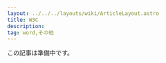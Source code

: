 ```yaml
---
layout: ../../../layouts/wiki/ArticleLayout.astro
title: W3C
description:
tag: word,その他
---
```


この記事は準備中です。